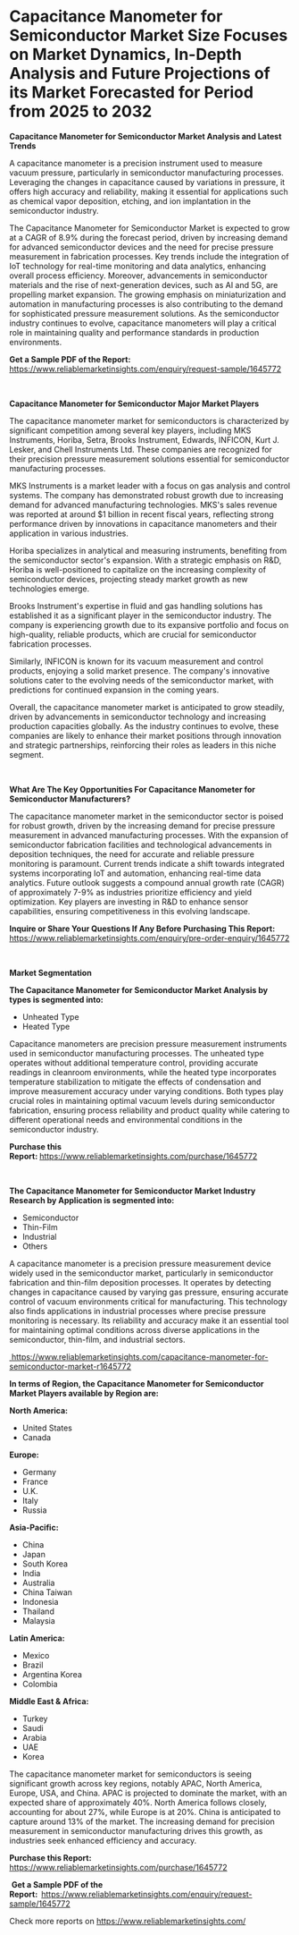 <p><h1>Capacitance Manometer for Semiconductor Market Size Focuses on Market Dynamics, In-Depth Analysis and Future Projections of its Market Forecasted for Period from 2025 to 2032</h1></p><p><strong>Capacitance Manometer for Semiconductor Market Analysis and Latest Trends</strong></p>
<p><p>A capacitance manometer is a precision instrument used to measure vacuum pressure, particularly in semiconductor manufacturing processes. Leveraging the changes in capacitance caused by variations in pressure, it offers high accuracy and reliability, making it essential for applications such as chemical vapor deposition, etching, and ion implantation in the semiconductor industry. </p><p>The Capacitance Manometer for Semiconductor Market is expected to grow at a CAGR of 8.9% during the forecast period, driven by increasing demand for advanced semiconductor devices and the need for precise pressure measurement in fabrication processes. Key trends include the integration of IoT technology for real-time monitoring and data analytics, enhancing overall process efficiency. Moreover, advancements in semiconductor materials and the rise of next-generation devices, such as AI and 5G, are propelling market expansion. The growing emphasis on miniaturization and automation in manufacturing processes is also contributing to the demand for sophisticated pressure measurement solutions. As the semiconductor industry continues to evolve, capacitance manometers will play a critical role in maintaining quality and performance standards in production environments.</p></p>
<p><strong>Get a Sample PDF of the Report:&nbsp;</strong> <a href="https://www.reliablemarketinsights.com/enquiry/request-sample/1645772?utm_campaign=3164&utm_medium=2&utm_source=Github&utm_content=ia&utm_term=29032025&utm_id=capacitance-manometer-for-semiconductor">https://www.reliablemarketinsights.com/enquiry/request-sample/1645772</a></p>
<p>&nbsp;</p>
<p><strong>Capacitance Manometer for Semiconductor Major Market Players</strong></p>
<p><p>The capacitance manometer market for semiconductors is characterized by significant competition among several key players, including MKS Instruments, Horiba, Setra, Brooks Instrument, Edwards, INFICON, Kurt J. Lesker, and Chell Instruments Ltd. These companies are recognized for their precision pressure measurement solutions essential for semiconductor manufacturing processes.</p><p>MKS Instruments is a market leader with a focus on gas analysis and control systems. The company has demonstrated robust growth due to increasing demand for advanced manufacturing technologies. MKS's sales revenue was reported at around $1 billion in recent fiscal years, reflecting strong performance driven by innovations in capacitance manometers and their application in various industries.</p><p>Horiba specializes in analytical and measuring instruments, benefiting from the semiconductor sector's expansion. With a strategic emphasis on R&D, Horiba is well-positioned to capitalize on the increasing complexity of semiconductor devices, projecting steady market growth as new technologies emerge.</p><p>Brooks Instrument's expertise in fluid and gas handling solutions has established it as a significant player in the semiconductor industry. The company is experiencing growth due to its expansive portfolio and focus on high-quality, reliable products, which are crucial for semiconductor fabrication processes.</p><p>Similarly, INFICON is known for its vacuum measurement and control products, enjoying a solid market presence. The company's innovative solutions cater to the evolving needs of the semiconductor market, with predictions for continued expansion in the coming years.</p><p>Overall, the capacitance manometer market is anticipated to grow steadily, driven by advancements in semiconductor technology and increasing production capacities globally. As the industry continues to evolve, these companies are likely to enhance their market positions through innovation and strategic partnerships, reinforcing their roles as leaders in this niche segment.</p></p>
<p>&nbsp;</p>
<p><strong>What Are The Key Opportunities For Capacitance Manometer for Semiconductor Manufacturers?</strong></p>
<p><p>The capacitance manometer market in the semiconductor sector is poised for robust growth, driven by the increasing demand for precise pressure measurement in advanced manufacturing processes. With the expansion of semiconductor fabrication facilities and technological advancements in deposition techniques, the need for accurate and reliable pressure monitoring is paramount. Current trends indicate a shift towards integrated systems incorporating IoT and automation, enhancing real-time data analytics. Future outlook suggests a compound annual growth rate (CAGR) of approximately 7-9% as industries prioritize efficiency and yield optimization. Key players are investing in R&D to enhance sensor capabilities, ensuring competitiveness in this evolving landscape.</p></p>
<p><strong>Inquire or Share Your Questions If Any Before Purchasing This Report:</strong> <a href="https://www.reliablemarketinsights.com/enquiry/pre-order-enquiry/1645772?utm_campaign=3164&utm_medium=2&utm_source=Github&utm_content=ia&utm_term=29032025&utm_id=capacitance-manometer-for-semiconductor">https://www.reliablemarketinsights.com/enquiry/pre-order-enquiry/1645772</a></p>
<p>&nbsp;</p>
<p><strong>Market Segmentation</strong></p>
<p><strong>The Capacitance Manometer for Semiconductor Market Analysis by types is segmented into:</strong></p>
<p><ul><li>Unheated Type</li><li>Heated Type</li></ul></p>
<p><p>Capacitance manometers are precision pressure measurement instruments used in semiconductor manufacturing processes. The unheated type operates without additional temperature control, providing accurate readings in cleanroom environments, while the heated type incorporates temperature stabilization to mitigate the effects of condensation and improve measurement accuracy under varying conditions. Both types play crucial roles in maintaining optimal vacuum levels during semiconductor fabrication, ensuring process reliability and product quality while catering to different operational needs and environmental conditions in the semiconductor industry.</p></p>
<p><strong>Purchase this Report:&nbsp;</strong><a href="https://www.reliablemarketinsights.com/purchase/1645772?utm_campaign=3164&utm_medium=2&utm_source=Github&utm_content=ia&utm_term=29032025&utm_id=capacitance-manometer-for-semiconductor">https://www.reliablemarketinsights.com/purchase/1645772</a></p>
<p>&nbsp;</p>
<p><strong>The Capacitance Manometer for Semiconductor Market Industry Research by Application is segmented into:</strong></p>
<p><ul><li>Semiconductor</li><li>Thin-Film</li><li>Industrial</li><li>Others</li></ul></p>
<p><p>A capacitance manometer is a precision pressure measurement device widely used in the semiconductor market, particularly in semiconductor fabrication and thin-film deposition processes. It operates by detecting changes in capacitance caused by varying gas pressure, ensuring accurate control of vacuum environments critical for manufacturing. This technology also finds applications in industrial processes where precise pressure monitoring is necessary. Its reliability and accuracy make it an essential tool for maintaining optimal conditions across diverse applications in the semiconductor, thin-film, and industrial sectors.</p></p>
<p><a href="https://www.reliablemarketinsights.com/capacitance-manometer-for-semiconductor-market-r1645772?utm_campaign=3164&utm_medium=2&utm_source=Github&utm_content=ia&utm_term=29032025&utm_id=capacitance-manometer-for-semiconductor">&nbsp;https://www.reliablemarketinsights.com/capacitance-manometer-for-semiconductor-market-r1645772</a></p>
<p><strong>In terms of Region, the Capacitance Manometer for Semiconductor Market Players available by Region are:</strong></p>
<p>
    <p> <strong> North America: </strong>
        <ul>
            <li>United States</li>
            <li>Canada</li>
        </ul>
        </p> 
    <p> <strong> Europe: </strong>
        <ul>
            <li>Germany</li>
            <li>France</li>
            <li>U.K.</li>
            <li>Italy</li>
            <li>Russia</li>
        </ul>
        </p> 
    <p> <strong> Asia-Pacific: </strong>
        <ul>
            <li>China</li>
            <li>Japan</li>
            <li>South Korea</li>
            <li>India</li>
            <li>Australia</li>
            <li>China Taiwan</li>
            <li>Indonesia</li>
            <li>Thailand</li>
            <li>Malaysia</li>
        </ul>
        </p> 
    <p> <strong> Latin America: </strong>
        <ul>
            <li>Mexico</li>
            <li>Brazil</li>
            <li>Argentina Korea</li>
            <li>Colombia</li>
        </ul>
        </p> 
    <p> <strong> Middle East & Africa: </strong>
        <ul>
            <li>Turkey</li>
            <li>Saudi</li>
            <li>Arabia</li>
            <li>UAE</li>
            <li>Korea</li>
        </ul>
    </p>
    </p>
<p><p>The capacitance manometer market for semiconductors is seeing significant growth across key regions, notably APAC, North America, Europe, USA, and China. APAC is projected to dominate the market, with an expected share of approximately 40%. North America follows closely, accounting for about 27%, while Europe is at 20%. China is anticipated to capture around 13% of the market. The increasing demand for precision measurement in semiconductor manufacturing drives this growth, as industries seek enhanced efficiency and accuracy.</p></p>
<p><strong>Purchase this Report: </strong><a href="https://www.reliablemarketinsights.com/purchase/1645772?utm_campaign=3164&utm_medium=2&utm_source=Github&utm_content=ia&utm_term=29032025&utm_id=capacitance-manometer-for-semiconductor">https://www.reliablemarketinsights.com/purchase/1645772</a></p>
<p>&nbsp;<strong>Get a Sample PDF of the Report:&nbsp;&nbsp;</strong><a href="https://www.reliablemarketinsights.com/enquiry/request-sample/1645772?utm_campaign=3164&utm_medium=2&utm_source=Github&utm_content=ia&utm_term=29032025&utm_id=capacitance-manometer-for-semiconductor">https://www.reliablemarketinsights.com/enquiry/request-sample/1645772</a></p>
<p><strong></strong></p>
<p>Check more reports on <a href="https://www.reliablemarketinsights.com/?utm_campaign=3164&utm_medium=2&utm_source=Github&utm_content=ia&utm_term=29032025&utm_id=capacitance-manometer-for-semiconductor">https://www.reliablemarketinsights.com/</a></p>